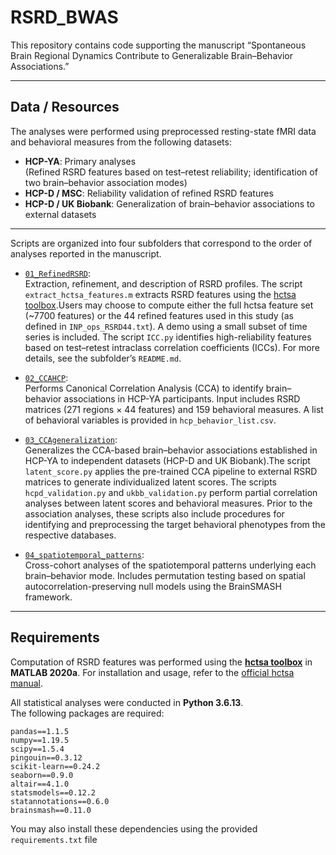 # RSRD_BWAS

This repository contains code supporting the manuscript
“Spontaneous Brain Regional Dynamics Contribute to Generalizable Brain–Behavior Associations.”

---

## Data / Resources
The analyses were performed using preprocessed resting-state fMRI data and behavioral measures from the following datasets:
- **HCP-YA**: Primary analyses  
  (Refined RSRD features based on test–retest reliability; identification of two brain–behavior association modes)
- **HCP-D / MSC**: Reliability validation of refined RSRD features
- **HCP-D / UK Biobank**: Generalization of brain–behavior associations to external datasets

---

Scripts are organized into four subfolders that correspond to the order of analyses reported in the manuscript.

- [`01_RefinedRSRD`](./analysis/01_RefinedRSRD/):  
  Extraction, refinement, and description of RSRD profiles. The script `extract_hctsa_features.m` extracts RSRD features using the [hctsa toolbox](https://github.com/benfulcher/hctsa).Users may choose to compute either the full hctsa feature set (~7700 features) or the 44 refined features used in this study (as defined in `INP_ops_RSRD44.txt`). A demo using a small subset of time series is included. The script `ICC.py` identifies high-reliability features based on test–retest intraclass correlation coefficients (ICCs). For more details, see the subfolder’s `README.md`.

- [`02_CCAHCP`](./analysis/02_CCAHCP/):  
  Performs Canonical Correlation Analysis (CCA) to identify brain–behavior associations in HCP-YA participants. Input includes RSRD matrices (271 regions × 44 features) and 159 behavioral measures.  A list of behavioral variables is provided in `hcp_behavior_list.csv`.

- [`03_CCAgeneralization`](./analysis/03_CCAgeneralization/):  
    Generalizes the CCA-based brain–behavior associations established in HCP-YA to independent datasets (HCP-D and UK Biobank).The script `latent_score.py` applies the pre-trained CCA pipeline to external RSRD matrices to generate individualized latent scores. The scripts `hcpd_validation.py` and `ukbb_validation.py` perform partial correlation analyses between latent scores and behavioral measures. Prior to the association analyses, these scripts also include procedures for identifying and preprocessing the target behavioral phenotypes from the respective databases.

- [`04_spatiotemporal_patterns`](./analysis/04_spatiotemporal_patterns/):  
  Cross-cohort analyses of the spatiotemporal patterns underlying each brain–behavior mode. Includes permutation testing based on spatial autocorrelation-preserving null models using the BrainSMASH framework.

---

## Requirements
Computation of RSRD features was performed using the **[hctsa toolbox](https://github.com/benfulcher/hctsa)** in **MATLAB 2020a**. For installation and usage, refer to the [official hctsa manual](https://time-series-features.gitbook.io/hctsa-manual).

All statistical analyses were conducted in **Python 3.6.13**.  
The following packages are required:
```
pandas==1.1.5
numpy==1.19.5
scipy==1.5.4
pingouin==0.3.12
scikit-learn==0.24.2
seaborn==0.9.0
altair==4.1.0
statsmodels==0.12.2
statannotations==0.6.0
brainsmash==0.11.0
```
You may also install these dependencies using the provided `requirements.txt` file
